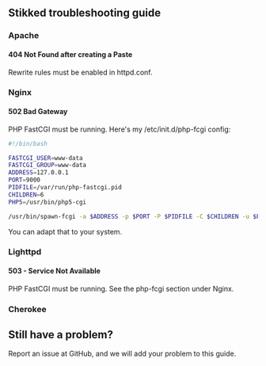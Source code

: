 Stikked troubleshooting guide
-----------------------------

### Apache

#### 404 Not Found after creating a Paste

Rewrite rules must be enabled in httpd.conf.

### Nginx

#### 502 Bad Gateway

PHP FastCGI must be running. Here's my /etc/init.d/php-fcgi config:

```bash
#!/bin/bash

FASTCGI_USER=www-data
FASTCGI_GROUP=www-data
ADDRESS=127.0.0.1
PORT=9000
PIDFILE=/var/run/php-fastcgi.pid
CHILDREN=6
PHP5=/usr/bin/php5-cgi

/usr/bin/spawn-fcgi -a $ADDRESS -p $PORT -P $PIDFILE -C $CHILDREN -u $FASTCGI_USER -g $FASTCGI_GROUP -f $PHP5
```

You can adapt that to your system.

### Lighttpd

#### 503 - Service Not Available

PHP FastCGI must be running. See the php-fcgi section under Nginx.

### Cherokee

Still have a problem?
---------------------

Report an issue at GitHub, and we will add your problem to this guide.

